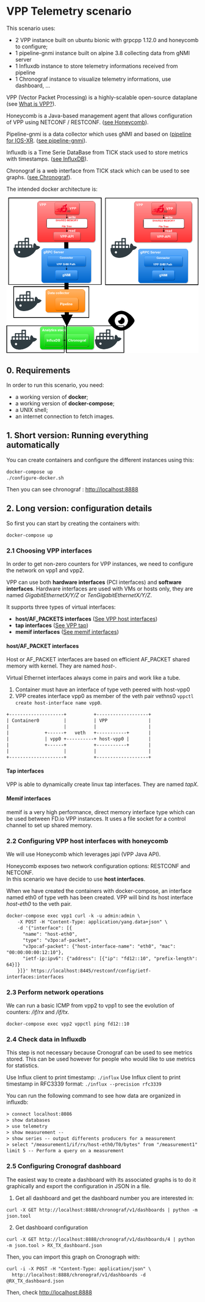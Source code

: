 # VPP Telemetry scenario

This scenario uses:

* 2 VPP instance built on ubuntu bionic with grpcpp 1.12.0 and honeycomb to configure;
* 1 pipeline-gnmi instance built on alpine 3.8 collecting data from gNMI server
* 1 Influxdb instance to store telemetry informations received from pipeline
* 1 Chronograf instance to visualize telemetry informations, use dashboard, ...

VPP (Vector Packet Processing) is a highly-scalable open-source dataplane (see [What is VPP?](https://wiki.fd.io/view/VPP/What_is_VPP%3F)).

Honeycomb is a Java-based management agent that allows configuration of VPP using NETCONF / RESTCONF. ([see Honeycomb](https://wiki.fd.io/view/Honeycomb)).

Pipeline-gnmi is a data collector which uses gNMI and based on ([pipeline for IOS-XR](https://github.com/cisco/bigmuddy-network-telemetry-pipeline). ([see pipeline-gnmi](https://github.com/cisco-ie/pipeline-gnmi)).

Influxdb is a Time Serie DataBase from TICK stack used to store metrics with timestamps. ([see InfluxDB](https://www.influxdata.com/time-series-platform/influxdb/)).

Chronograf is a web interface from TICK stack which can be used to see graphs. ([see Chronograf](https://www.influxdata.com/time-series-platform/chronograf/)).

The intended docker architecture is:

![Architecture](img/architecture.png)

## 0. Requirements

In order to run this scenario, you need:

* a working version of __docker__;
* a working version of __docker-compose__;
* a UNIX shell;
* an internet connection to fetch images.

## 1. Short version: Running everything automatically

You can create containers and configure the different instances using this:

```
docker-compose up
./configure-docker.sh
```

Then you can see chronograf : [http://localhost:8888](http://localhost:8888)

## 2. Long version: configuration details

So first you can start by creating the containers with:

```
docker-compose up
```

### 2.1 Choosing VPP interfaces

In order to get non-zero counters for VPP instances, we need to configure the network on vpp1 and vpp2.

VPP can use both __hardware interfaces__ (PCI interfaces) and __software interfaces__. Hardware interfaces are used with VMs or hosts only, they are named  _GigabitEthernetX/Y/Z_ or _TenGigabitEthernetX/Y/Z_.

It supports three types of virtual interfaces:

* __host/AF_PACKETS interfaces__ ([See VPP host interfaces](https://wiki.fd.io/view/VPP/Configure_VPP_As_A_Router_Between_Namespaces))
* __tap interfaces__ ([See VPP tap](https://wiki.fd.io/view/VPP/Configure_VPP_TAP_Interfaces_For_Container_Routing))
* __memif interfaces__ ([See memif interfaces](https://fdio-vpp.readthedocs.io/en/latest/gettingstarted/progressivevpp/twovppinstances.html))

#### host/AF_PACKET interfaces

Host or AF_PACKET interfaces are based on efficient AF_PACKET shared memory with kernel.
They are named _host-<iface>_.

Virtual Ethernet interfaces always come in pairs and work like a tube.

1. Container must have an interface of type veth peered with host-vpp0
2. VPP creates interface vpp0 as member of the veth pair vethns0 `vppctl create host-interface name vpp0`.

```
+--------------------+          +-------------------+
| Container0         |          | VPP               |
|                    |          |                   |
|             +------+   veth   +-----------+       |
|             | vpp0 +----------+ host-vpp0 |       |
|             +------+          +-----------+       |
|                    |          |                   |
+--------------------+          +-------------------+
```

#### Tap interfaces

VPP is able to dynamically create linux tap interfaces. They are named _tapX_.

#### Memif interfaces

memif is a very high performance, direct memory interface type which can be used between FD.io VPP instances. It uses a file socket for a control channel to set up shared memory.

### 2.2 Configuring VPP host interfaces with honeycomb

We will use Honeycomb which leverages japi (VPP Java API).

Honeycomb exposes two network configuration options: RESTCONF and NETCONF.  
In this scenario we have decide to use __host interfaces__.

When we have created the containers with docker-compose, an interface named eth0 of type veth has been created. VPP will bind its host interface _host-eth0_ to the veth pair.

```
docker-compose exec vpp1 curl -k -u admin:admin \
    -X POST -H "Content-Type: application/yang.data+json" \
    -d '{"interface": [{
      "name": "host-eth0",
      "type": "v3po:af-packet",
      "v3po:af-packet": {"host-interface-name": "eth0", "mac": "00:00:00:00:12:10"},
      "ietf-ip:ipv6": {"address": [{"ip": "fd12::10", "prefix-length": 64}]}
    }]}' https://localhost:8445/restconf/config/ietf-interfaces:interfaces
```

### 2.3 Perform network operations

We can run a basic ICMP from vpp2 to vpp1 to see the evolution of counters: _/if/rx_ and _/if/tx_.

```
docker-compose exec vpp2 vppctl ping fd12::10
```

### 2.4 Check data in Influxdb

This step is not necessary because Cronograf can be used to see metrics stored. This can be used however for people who would like to use metrics for statistics.

Use Influx client to print timestamp: `./influx`
Use Influx client to print timestamp in RFC3339 format: `./influx --precision rfc3339`

You can run the following command to see how data are organized in influxdb:

```
> connect localhost:8086
> show databases
> use telemetry
> show measurement -- 
> show series -- output differents producers for a measurement
> select "/measurement1/if/rx/host-eth0/T0/bytes" from "/measurement1" limit 5 -- Perform a query on a measurement
```

### 2.5 Configuring Cronograf dashboard

The easiest way to create a dashboard with its associated graphs is to do it graphically and export the configuration in JSON in a file.

1. Get all dashboard and get the dashboard number you are interested in:
```
curl -X GET http://localhost:8888/chronograf/v1/dashboards | python -m json.tool
```

2. Get dashboard configuration
```
curl -X GET http://localhost:8888/chronograf/v1/dashboards/4 | python -m json.tool > RX_TX_dashboard.json
```

Then, you can import this graph on Cronograph with:

```
curl -i -X POST -H "Content-Type: application/json" \
  http://localhost:8888/chronograf/v1/dashboards -d @RX_TX_dashboard.json
```

Then, check [http://localhost:8888](http://localhost:8888)
